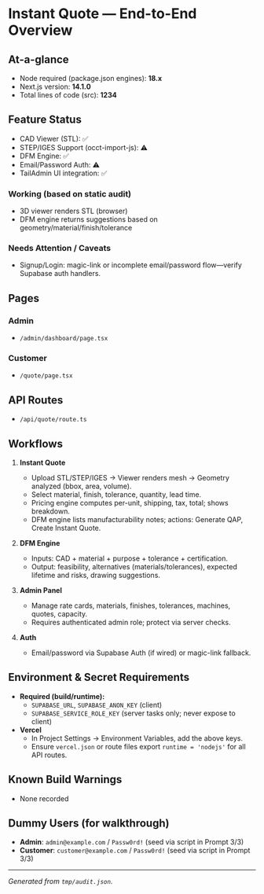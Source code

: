 # Instant Quote — End-to-End Overview

## At-a-glance
- Node required (package.json engines): **18.x**
- Next.js version: **14.1.0**
- Total lines of code (src): **1234**

## Feature Status
- CAD Viewer (STL): ✅
- STEP/IGES Support (occt-import-js): ⚠️
- DFM Engine: ✅
- Email/Password Auth: ⚠️
- TailAdmin UI integration: ✅

### Working (based on static audit)
- 3D viewer renders STL (browser)
- DFM engine returns suggestions based on geometry/material/finish/tolerance

### Needs Attention / Caveats
- Signup/Login: magic-link or incomplete email/password flow—verify Supabase auth handlers.

## Pages
### Admin
- `/admin/dashboard/page.tsx`

### Customer
- `/quote/page.tsx`

## API Routes
- `/api/quote/route.ts`

## Workflows
1) **Instant Quote**
   - Upload STL/STEP/IGES → Viewer renders mesh → Geometry analyzed (bbox, area, volume).
   - Select material, finish, tolerance, quantity, lead time.
   - Pricing engine computes per-unit, shipping, tax, total; shows breakdown.
   - DFM engine lists manufacturability notes; actions: Generate QAP, Create Instant Quote.

2) **DFM Engine**
   - Inputs: CAD + material + purpose + tolerance + certification.
   - Output: feasibility, alternatives (materials/tolerances), expected lifetime and risks, drawing suggestions.

3) **Admin Panel**
   - Manage rate cards, materials, finishes, tolerances, machines, quotes, capacity.
   - Requires authenticated admin role; protect via server checks.

4) **Auth**
   - Email/password via Supabase Auth (if wired) or magic-link fallback.

## Environment & Secret Requirements
- **Required (build/runtime):** 
  - `SUPABASE_URL`, `SUPABASE_ANON_KEY` (client)
  - `SUPABASE_SERVICE_ROLE_KEY` (server tasks only; never expose to client)
- **Vercel**
  - In Project Settings → Environment Variables, add the above keys.
  - Ensure `vercel.json` or route files export `runtime = 'nodejs'` for all API routes.

## Known Build Warnings
- None recorded

## Dummy Users (for walkthrough)
- **Admin**: `admin@example.com` / `Passw0rd!` (seed via script in Prompt 3/3)
- **Customer**: `customer@example.com` / `Passw0rd!` (seed via script in Prompt 3/3)

---
*Generated from `tmp/audit.json`.*
